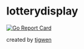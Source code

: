 # lotterydisplay

[![Go Report Card](https://goreportcard.com/badge/github.com/mlctrez/lotterydisplay)](https://goreportcard.com/report/github.com/mlctrez/lotterydisplay)

created by [tigwen](https://github.com/mlctrez/tigwen)
